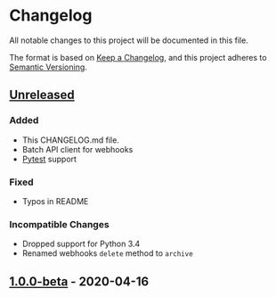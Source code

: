 # Changelog

All notable changes to this project will be documented in this file.

The format is based on [Keep a Changelog](https://keepachangelog.com/en/1.0.0/),
and this project adheres to [Semantic Versioning](https://semver.org/spec/v2.0.0.html).

## [Unreleased]

### Added

- This CHANGELOG.md file.
- Batch API client for webhooks
- [Pytest](https://docs.pytest.org/en/latest/) support

### Fixed

- Typos in README

### Incompatible Changes

- Dropped support for Python 3.4
- Renamed webhooks `delete` method to `archive`

## [1.0.0-beta] - 2020-04-16

[unreleased]: https://github.com/HubSpot/hubspot-api-python/compare/v1.0.0-beta...HEAD
[1.0.0-beta]: https://github.com/HubSpot/hubspot-api-python/releases/tag/v1.0.0-beta
